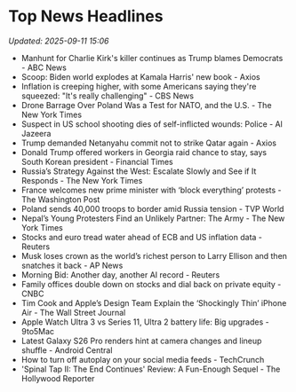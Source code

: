 # Top News Headlines

_Updated: 2025-09-11 15:06_

- Manhunt for Charlie Kirk's killer continues as Trump blames Democrats - ABC News
- Scoop: Biden world explodes at Kamala Harris' new book - Axios
- Inflation is creeping higher, with some Americans saying they're squeezed: "It's really challenging" - CBS News
- Drone Barrage Over Poland Was a Test for NATO, and the U.S. - The New York Times
- Suspect in US school shooting dies of self-inflicted wounds: Police - Al Jazeera
- Trump demanded Netanyahu commit not to strike Qatar again - Axios
- Donald Trump offered workers in Georgia raid chance to stay, says South Korean president - Financial Times
- Russia’s Strategy Against the West: Escalate Slowly and See if It Responds - The New York Times
- France welcomes new prime minister with ‘block everything’ protests - The Washington Post
- Poland sends 40,000 troops to border amid Russia tension - TVP World
- Nepal’s Young Protesters Find an Unlikely Partner: The Army - The New York Times
- Stocks and euro tread water ahead of ECB and US inflation data - Reuters
- Musk loses crown as the world’s richest person to Larry Ellison and then snatches it back - AP News
- Morning Bid: Another day, another AI record - Reuters
- Family offices double down on stocks and dial back on private equity - CNBC
- Tim Cook and Apple’s Design Team Explain the ‘Shockingly Thin’ iPhone Air - The Wall Street Journal
- Apple Watch Ultra 3 vs Series 11, Ultra 2 battery life: Big upgrades - 9to5Mac
- Latest Galaxy S26 Pro renders hint at camera changes and lineup shuffle - Android Central
- How to turn off autoplay on your social media feeds - TechCrunch
- 'Spinal Tap II: The End Continues' Review: A Fun-Enough Sequel - The Hollywood Reporter